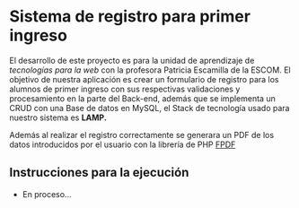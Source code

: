 # Sistema de registro para primer ingreso

El desarrollo de este proyecto es para la unidad de aprendizaje de *tecnologías para la web* con la profesora Patricia Escamilla de la ESCOM. El objetivo de nuestra aplicación es crear un formulario de registro para los alumnos de primer ingreso con sus respectivas validaciones y procesamiento en la parte del Back-end, además que se implementa un CRUD con una Base de datos en MySQL, el Stack de tecnología usado para nuestro sistema es **LAMP.**

Además al realizar el registro correctamente se generara un PDF de los datos introducidos por el usuario con la librería de PHP [FPDF](http://www.fpdf.org/?lang=es)

## Instrucciones para la ejecución

- En proceso...